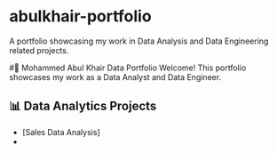 # abulkhair-portfolio
A portfolio showcasing my work in Data Analysis and Data Engineering related projects.

#👋 Mohammed Abul Khair Data Portfolio
Welcome! This portfolio showcases my work as a Data Analyst and Data Engineer.

## 📊 Data Analytics Projects
- [Sales Data  Analysis]
- 
